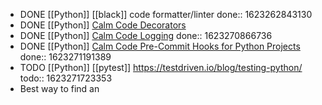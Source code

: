 - DONE [[Python]] [[black]] code formatter/linter
  done:: 1623262843130
- DONE [[Python]] [Calm Code Decorators](https://calmcode.io/decorators/usage.html)
- DONE [[Python]] [Calm Code Logging](https://calmcode.io/logging/introduction.html)
  done:: 1623270866736
- DONE [[Python]] [Calm Code Pre-Commit Hooks for Python Projects](https://calmcode.io/pre-commit/the-problem.html)
  done:: 1623271191389
- TODO [[Python]] [[pytest]] https://testdriven.io/blog/testing-python/
  todo:: 1623271723353
- Best way to find an